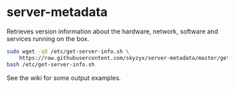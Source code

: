 # server-metadata
Retrieves version information about the hardware, network, software and services running on the box.

```bash
sudo wget -qO /etc/get-server-info.sh \
    https://raw.githubusercontent.com/skyzyx/server-metadata/master/get-server-info.sh
bash /etc/get-server-info.sh
```

See the wiki for some output examples.

